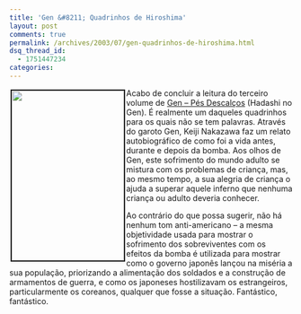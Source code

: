 ```yaml
---
title: 'Gen &#8211; Quadrinhos de Hiroshima'
layout: post
comments: true
permalink: /archives/2003/07/gen-quadrinhos-de-hiroshima.html
dsq_thread_id:
  - 1751447234
categories:
---
```

<img class="alignleft" style="margin: 2px;" src="//chester.me/img/blig/hadashinogen.jpg" alt="" width="200" height="303" align="left" border="2" />Acabo de concluir a leitura do terceiro volume de [Gen &#8211; Pés Descalços][1] (Hadashi no Gen). É realmente um daqueles quadrinhos para os quais não se tem palavras. Através do garoto Gen, Keiji Nakazawa faz um relato autobiográfico de como foi a vida antes, durante e depois da bomba. Aos olhos de Gen, este sofrimento do mundo adulto se mistura com os problemas de criança, mas, ao mesmo tempo, a sua alegria de criança o ajuda a superar aquele inferno que nenhuma criança ou adulto deveria conhecer.

Ao contrário do que possa sugerir, não há nenhum tom anti-americano &#8211; a mesma objetividade usada para mostrar o sofrimento dos sobreviventes com os efeitos da bomba é utilizada para mostrar como o governo japonês lançou na miséria a sua população, priorizando a alimentação dos soldados e a construção de armamentos de guerra, e como os japoneses hostilizavam os estrangeiros, particularmente os coreanos, qualquer que fosse a situação. Fantástico, fantástico.

 [1]: http://www.livrariasaraiva.com.br/produto/produto.dll/detalhe?pro_id=426571
